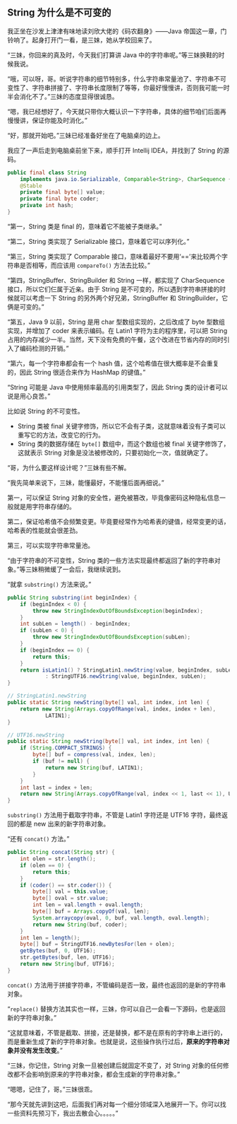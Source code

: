 ## String 为什么是不可变的

我正坐在沙发上津津有味地读刘欣大佬的《码农翻身》——Java 帝国这一章，门铃响了。起身打开门一看，是三妹，她从学校回来了。

“三妹，你回来的真及时，今天我们打算讲 Java 中的字符串呢。”等三妹换鞋的时候我说。

“哦，可以呀，哥。听说字符串的细节特别多，什么字符串常量池了、字符串不可变性了、字符串拼接了、字符串长度限制了等等，你最好慢慢讲，否则我可能一时半会消化不了。”三妹的态度显得很诚恳。

“嗯，我已经想好了，今天就只带你大概认识一下字符串，具体的细节咱们后面再慢慢讲，保证你能及时消化。”

“好，那就开始吧。”三妹已经准备好坐在了电脑桌的边上。

我应了一声后走到电脑桌前坐下来，顺手打开 Intellij IDEA，并找到了 String 的源码。

```java
public final class String
    implements java.io.Serializable, Comparable<String>, CharSequence {
    @Stable
    private final byte[] value;
    private final byte coder;
    private int hash;
}
```

“第一，String 类是 final 的，意味着它不能被子类继承。”

“第二，String 类实现了 Serializable 接口，意味着它可以序列化。”

“第三，String 类实现了 Comparable 接口，意味着最好不要用‘==’来比较两个字符串是否相等，而应该用 `compareTo()` 方法去比较。”

“第四，StringBuffer、StringBuilder 和 String 一样，都实现了 CharSequence 接口，所以它们仨属于近亲。由于 String 是不可变的，所以遇到字符串拼接的时候就可以考虑一下 String 的另外两个好兄弟，StringBuffer 和 StringBuilder，它俩是可变的。”

“第五，Java 9 以前，String 是用 char 型数组实现的，之后改成了 byte 型数组实现，并增加了 coder 来表示编码。在 Latin1 字符为主的程序里，可以把 String 占用的内存减少一半。当然，天下没有免费的午餐，这个改进在节省内存的同时引入了编码检测的开销。”

“第六，每一个字符串都会有一个 hash 值，这个哈希值在很大概率是不会重复的，因此 String 很适合来作为 HashMap 的键值。”

“String 可能是 Java 中使用频率最高的引用类型了，因此 String 类的设计者可以说是用心良苦。”

比如说 String 的不可变性。

- String 类被 final 关键字修饰，所以它不会有子类，这就意味着没有子类可以重写它的方法，改变它的行为。
- String 类的数据存储在 `byte[]` 数组中，而这个数组也被 final 关键字修饰了，这就表示 String 对象是没法被修改的，只要初始化一次，值就确定了。

“哥，为什么要这样设计呢？”三妹有些不解。

“我先简单来说下，三妹，能懂最好，不能懂后面再细说。”

第一，可以保证 String 对象的安全性，避免被篡改，毕竟像密码这种隐私信息一般就是用字符串存储的。

第二，保证哈希值不会频繁变更。毕竟要经常作为哈希表的键值，经常变更的话，哈希表的性能就会很差劲。

第三，可以实现字符串常量池。

“由于字符串的不可变性，String 类的一些方法实现最终都返回了新的字符串对象。”等三妹稍微缓了一会后，我继续说到。

“就拿 `substring()` 方法来说。”

```java
public String substring(int beginIndex) {
    if (beginIndex < 0) {
        throw new StringIndexOutOfBoundsException(beginIndex);
    }
    int subLen = length() - beginIndex;
    if (subLen < 0) {
        throw new StringIndexOutOfBoundsException(subLen);
    }
    if (beginIndex == 0) {
        return this;
    }
    return isLatin1() ? StringLatin1.newString(value, beginIndex, subLen)
            : StringUTF16.newString(value, beginIndex, subLen);
}

// StringLatin1.newString 
public static String newString(byte[] val, int index, int len) {
    return new String(Arrays.copyOfRange(val, index, index + len),
            LATIN1);
}

// UTF16.newString
public static String newString(byte[] val, int index, int len) {
    if (String.COMPACT_STRINGS) {
        byte[] buf = compress(val, index, len);
        if (buf != null) {
            return new String(buf, LATIN1);
        }
    }
    int last = index + len;
    return new String(Arrays.copyOfRange(val, index << 1, last << 1), UTF16);
}
```

`substring()` 方法用于截取字符串，不管是 Latin1 字符还是 UTF16 字符，最终返回的都是 new 出来的新字符串对象。

“还有 `concat()` 方法。”

```java
public String concat(String str) {
    int olen = str.length();
    if (olen == 0) {
        return this;
    }
    if (coder() == str.coder()) {
        byte[] val = this.value;
        byte[] oval = str.value;
        int len = val.length + oval.length;
        byte[] buf = Arrays.copyOf(val, len);
        System.arraycopy(oval, 0, buf, val.length, oval.length);
        return new String(buf, coder);
    }
    int len = length();
    byte[] buf = StringUTF16.newBytesFor(len + olen);
    getBytes(buf, 0, UTF16);
    str.getBytes(buf, len, UTF16);
    return new String(buf, UTF16);
}
```

`concat()` 方法用于拼接字符串，不管编码是否一致，最终也返回的是新的字符串对象。

“`replace()` 替换方法其实也一样，三妹，你可以自己一会看一下源码，也是返回新的字符串对象。”

“这就意味着，不管是截取、拼接，还是替换，都不是在原有的字符串上进行的，而是重新生成了新的字符串对象。也就是说，这些操作执行过后，**原来的字符串对象并没有发生改变**。”

“三妹，你记住，String 对象一旦被创建后就固定不变了，对 String 对象的任何修改都不会影响到原来的字符串对象，都会生成新的字符串对象。”

“嗯嗯，记住了，哥。”三妹很乖。

“那今天就先讲到这吧，后面我们再对每一个细分领域深入地展开一下。你可以找一些资料先预习下，我出去散会心。。。。。”

